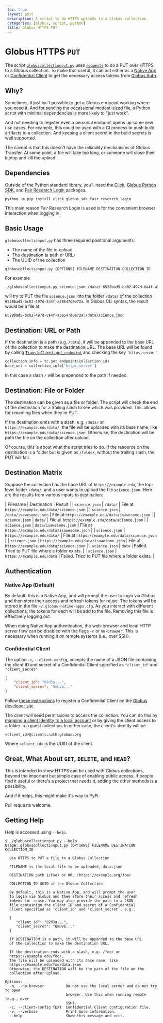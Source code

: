 ```yaml
---
 toc: true
 layout: post
 description: A script to do HTTPS uploads to a Globus collection.
 categories: [globus, script, python]
 title: Globus HTTPS PUT
---
```

 
# Globus HTTPS `PUT`

The script [`globuscollectionput.py`](../scripts/globuscollectionput.py) uses
[`requests`](https://requests.readthedocs.io/en/latest/) to do a PUT
over HTTPS to a Globus collection. To make that useful, it can act
either as a [Native
App](https://globus-sdk-python.readthedocs.io/en/stable/examples/native_app.html)
or [Confidential
Client](https://globus-sdk-python.readthedocs.io/en/stable/examples/client_credentials.html)
to get the necessary access tokens from [Globus Auth](https://docs.globus.org/api/auth/).

## Why?

Sometimes, it just isn't possible to get a Globus endpoint working where you
need it. And for sending the occassional modest-sized file, a Python
script with minimal dependencies is more likely to "just work". 

And not needing to register even a personal endpoint opens up some new
use cases. For example, this could be used with a CI process to push build
 artifacts to a collection. And keeping a client secret in the build
 secrets is well supported.
 
The caveat is that this doesn't have the reliability mechanisms of
Globus Transfer. At some point, a file will take too long, or someone
will close their laptop and kill the upload.

## Dependencies

Outside of the Python standard library, you'll need the
[Click](https://click.palletsprojects.com/), [Globus Python
SDK](https://globus-sdk-python.readthedocs.io/), and [Fair Research
Login ](https://github.com/fair-research/native-login) packages.

```
python -m pip install click globus_sdk fair_research_login
```

This main reason Fair Research Login is used is for the convenient
browser interaction when logging in.

## Basic Usage

`globuscollectionput.py` has three required positional arguments:
- The name of the file to upload
- The destination (a path or URL)
- The UUID of the collection

```
globuscollectionput.py [OPTIONS] FILENAME DESTINATION COLLECTION_ID
```

For example
```bash
./globuscollectionput.py science.json /data/ 6528bad5-bc02-497d-8a4f-a38547d0e72a
```
will try to PUT the file `science.json` into the folder `/data/` of
the collection `6528bad5-bc02-497d-8a4f-a38547d0e72a`. In Globus CLI
syntax, the result would be a file at

```
6528bad5-bc02-497d-8a4f-a38547d0e72a:/data/science.json
```

## Destination: URL or Path

If the destination is a path (e.g, `/data`), it will be appended to
the base URL of the collection to make the destination URL. The base
URL will be found by calling [`TransfeClient.get_endpoint`](https://globus-sdk-python.readthedocs.io/en/stable/services/transfer.html#globus_sdk.TransferClient.get_endpoint)
and checking the key `'https_server'`
```python
collection_info = tc.get_endpoint(collection_id)
base_url = collection_info['https_server']
```

In this case a slash `/` will be prepended to the path if needed.

## Destination: File or Folder

The destination can be given as a file or folder. The script will
check the end of the destination for a trailing slash to see which was
provided. This allows for renaming files when they're PUT.

If the destination ends with a slash, e.g. `/data/` or
  `https://example.edu/data/`, the file will be uploaded with its base
  name, like `https://example.edu/data/science.json`. Otherwise, the
  destination will be path the file on the collection after upload.

Of course, this is about what the script tries to do. If the
resource on the destination is a folder but is given as `/folder`,
without the trailing slash, the PUT will fail.

## Destination Matrix

Suppose the collection has the base URL of `https://example.edu`, the
top-level folder `/data/`, and a user wants to upload the file
`science.json`. Here are the results from various inputs to destination:

| Filename | Destination | Result |
| `science.json` | `/data/`                                                                     | File at `https://example.edu/data/science.json`      |
| `science.json` | `/data/isawesome.json`                                         | File at `https://example.edu/data/isawesome.json`  |
| `science.json` | `data/`                                                                       | File at `https://example.edu/data/science.json`      |
| `science.json` | `data/isawesome.json`                                           | File at `https://example.edu/data/isawesome.json`  |
| `science.json` | `https://example.edu/data/`                               | File at `https://example.edu/data/science.json`      |
| `science.json` |  `https://example.edu/data/isawesome.json`  | File at `https://example.edu/data/science.json`      |
| `science.json` |  `data`                                                                        | Failed.  Tried to PUT file where a folder exists.                      |
| `science.json` | `https://example.edu/data`                                 | Failed.  Tried to PUT file where a folder exists.                      |

## Authentication

### Native App (Default)

By default, this is a Native App, and will prompt the user to login
via Globus and then store their access and refresh  tokens for
reuse. The tokens will be stored in the file
`~/.globus-native-apps.cfg`. As you interact with different
collections, the tokens for each will be add to the file. Removing
this file is effectively logging out.

When doing Native App authentication, the web-browser and local HTTP
server flow can be disabled with the flags `-n` or `no-browser`. This is
necessary when running it on remote systems (i.e., over SSH).

### Confidential Client

The option `-c`, `--client-config`, accepts the name of a JSON file
containing the  client ID and secret of a Confidential Client
specified as `"client_id"` and `"client_secret"`
  
```json
{
	"client_id": "82d3a...",
    "client_secret": "QmUvb..."
}
```

Follow [these
instructions](https://docs.globus.org/api/auth/developer-guide/#register-app)
to register a Confidential Client on the [Globus developer site](https://developers.globus.org)

The client will need permissions to access the collection. You can do
this by [mapping a client identity to a local
account](https://docs.globus.org/globus-connect-server/v5/use-client-credentials/)
or by giving the client access to a folder in a guest collection. In
either case, the client's identity will be
```
<client_id>@clients.auth.globus.org
```

Where `<client_id>` is the UUID of the client.

## Great, What About `GET`, `DELETE`, and `HEAD`?

This is intended to show HTTPS can be used with Globus collections,
beyond the important but simple case of enabling public access. If
people find it useful or there's a project that needs it, adding the
other methods is a possibility.

And if it helps, this might make it's way to PyPI.

Pull requests welcome.

## Getting Help

Help is accessed using `--help`.

```
$ ./globuscollectionput.py --help
Usage: globuscollectionput.py [OPTIONS] FILENAME DESTINATION COLLECTION_ID

  Use HTTPS to PUT a file to a Globus Collection

  FILENAME is the local file to be uploaded, data.json

  DESTINATION path (/foo) or URL (https://example.org/foo)

  COLLECTION_ID UUID of the Globus Collection

  By default, this is a Native App, and will prompt the user
  to login via Globus and then store their access and refresh
  tokens for reuse. You may also provide the path to a JSON
  file containign the client ID and secret of a Confidential
  Client specified as 'client_id' and 'client_secret', e.g.,
  
  {
     "client_id": "82d3a...",
     "client_secret": "QmUvb..."
  }

  If DESTINATION is a path, it will be appended to the base URL
  of the collection to make the destination URL.

  If the destination ends with a slash, e.g. /foo/ or
  https://example.edu/foo/,
  the file will be uploaded with its base name, like
  https://example.edu/foo/data.json
  Otherwise, the DESTINATION will be the path of the file on the
  collection after upload.

Options:
  -n, --no-browser          Do not use the local server and do not try to open
                            browser. Use this when running remote (e.g., over
                            SSH).
  -c, --client-config TEXT  Confidential Client configuration file.
  -v, --verbose             Print more information.
  --help                    Show this message and exit.
```

